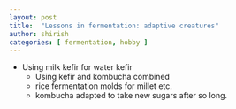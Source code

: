 ```yaml
---
layout: post
title:  "Lessons in fermentation: adaptive creatures"
author: shirish
categories: [ fermentation, hobby ]
---
```


* Using milk kefir for water kefir
    * Using kefir and kombucha combined
    * rice fermentation molds for millet etc.
    * kombucha adapted to take new sugars after so long.
